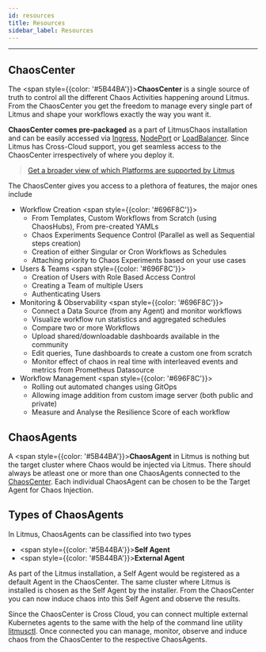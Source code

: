 ```yaml
---
id: resources
title: Resources
sidebar_label: Resources
---
```


---

## ChaosCenter

The <span style={{color: '#5B44BA'}}>**ChaosCenter**</span> is a single source of truth to control all the different Chaos Activities happening around Litmus. From the ChaosCenter you get the freedom to manage every single part of Litmus and shape your workflows exactly the way you want it.

**ChaosCenter comes pre-packaged** as a part of LitmusChaos installation and can be easily accessed via [Ingress](../user-guides/setup-with-ingress), [NodePort](../user-guides/setup-without-ingress#with-nodeport) or [LoadBalancer](../user-guides/setup-without-ingress#with-loadbalancer). Since Litmus has Cross-Cloud support, you get seamless access to the ChaosCenter irrespectively of where you deploy it.

> [Get a broader view of which Platforms are supported by Litmus](https://github.com/litmuschaos/litmus/tree/master/litmus-portal#platforms-support)

The ChaosCenter gives you access to a plethora of features, the major ones include

- Workflow Creation
  <span style={{color: '#696F8C'}}>
    <ul>
        <li>From Templates, Custom Workflows from Scratch (using ChaosHubs), From pre-created YAMLs</li>
        <li>Chaos Experiments Sequence Control (Parallel as well as Sequential steps creation)</li>
        <li>Creation of either Singular or Cron Workflows as Schedules</li>
        <li>Attaching priority to Chaos Experiments based on your use cases</li>
    </ul>
    </span>
- Users & Teams
  <span style={{color: '#696F8C'}}>
    <ul>
        <li>Creation of Users with Role Based Access Control</li>
        <li>Creating a Team of multiple Users</li>
        <li>Authenticating Users</li>
    </ul>
    </span>
- Monitoring & Observability
  <span style={{color: '#696F8C'}}>
    <ul>
        <li>Connect a Data Source (from any Agent) and monitor workflows</li>
        <li>Visualize workflow run statistics and aggregated schedules</li>
        <li>Compare two or more Workflows</li>
        <li>Upload shared/downloadable dashboards available in the community</li>
        <li>Edit queries, Tune dashboards to create a custom one from scratch</li>
        <li>Monitor effect of chaos in real time with interleaved events and metrics from Prometheus Datasource</li>
    </ul>
    </span>
- Workflow Management
  <span style={{color: '#696F8C'}}>
    <ul>
        <li>Rolling out automated changes using GitOps</li>
        <li>Allowing image addition from custom image server (both public and private)</li>
        <li>Measure and Analyse the Resilience Score of each workflow</li>
    </ul>
    </span>

## ChaosAgents

A <span style={{color: '#5B44BA'}}>**ChaosAgent**</span> in Litmus is nothing but the target cluster where Chaos would be injected via Litmus. There should always be atleast one or more than one ChaosAgents connected to the [ChaosCenter](#chaoscenter). Each individual ChaosAgent can be chosen to be the Target Agent for Chaos Injection.

## Types of ChaosAgents

In Litmus, ChaosAgents can be classified into two types

- <span style={{color: '#5B44BA'}}><b>Self Agent</b></span>
- <span style={{color: '#5B44BA'}}><b>External Agent</b></span>

As part of the Litmus installation, a Self Agent would be registered as a default Agent in the ChaosCenter. The same cluster where Litmus is installed is chosen as the Self Agent by the installer. From the ChaosCenter you can now induce chaos into this Self Agent and observe the results.

Since the ChaosCenter is Cross Cloud, you can connect multiple external Kubernetes agents to the same with the help of the command line utility [litmusctl](../litmusctl/installation.md). Once connected you can manage, monitor, observe and induce chaos from the ChaosCenter to the respective ChaosAgents.
